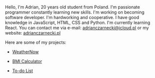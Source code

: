 Hello, I'm Adrian, 20 years old student from Poland. I'm passionate programmer constantly learning new skills. I'm working on becoming software developer.  I'm hardworking and cooperative. I have good knowledge in JavaScript, HTML, CSS and Python. I'm currently learning React. You can contact me via e-mail: adrianczarnecki@icloud.pl or my website: <a href="adrianczarnecki.pl" target="_blank">adrianczarnecki.pl</a>

Here are some of my projects:

- <a href="https://adrians-weather-app.netlify.app" target="_blank">WeatherNow</a>

- <a href="https://adrians-bmi-calculator.netlify.app" target="_blank">BMI Calculator</a>

- <a href="https://adrians-todo-list.netlify.app" target="_blank">To-do List</a>
